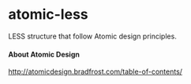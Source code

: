 # atomic-less
LESS structure that follow Atomic design principles.

#### About Atomic Design
http://atomicdesign.bradfrost.com/table-of-contents/
